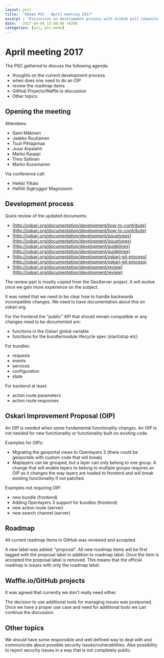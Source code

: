 ```yaml
---
layout: post
title:  "OSGeo PSC - April meeting 2017"
excerpt : "Discussion on development process with GitHub pull requests, when is an OIP required and reviewing the current roadmap items."
date:   2017-04-06 13:00:00 +0200
categories: [psc, psc-memo]
---
```


# April meeting 2017

The PSC gathered to discuss the following agenda:

- thoughts on the current development process
- when does one need to do an OIP
- review the roadmap items
- GitHub Projects/Waffle.io discussion
- Other topics

## Opening the meeting

Attendees:

- Sami Mäkinen
- Jaakko Ruutiainen
- Tuuli Pihlajamaa
- Jussi Arpalahti
- Marko Kauppi
- Timo Sallinen
- Marko Kuosmanen

Via conference call:

- Heikki Ylitalo
- Hafliði Sigtryggur Magnússon

## Development process

Quick review of the updated documents:

- [http://oskari.org/documentation/development/how-to-contribute](http://oskari.org/documentation/development/how-to-contribute)
- [http://oskari.org/documentation/development/issuetypes](http://oskari.org/documentation/development/issuetypes)
- [http://oskari.org/documentation/development/guidelines](http://oskari.org/documentation/development/guidelines)
- [http://oskari.org/documentation/development/oskari-git-process](http://oskari.org/documentation/development/oskari-git-process)
- [http://oskari.org/documentation/development/review](http://oskari.org/documentation/development/review)

The review part is mostly copied from the GeoServer project. It will
evolve once we gain more experience on the subject.

It was noted that we need to be clear how to handle backwards incompatible changes.
We need to have documentation about this on oskari.org.

For the frontend the "public" API that should remain compatible or any changes need to
be documented are:

- functions in the Oskari global variable
- functions for the bundle/module lifecycle spec (start/stop etc)

For bundles:

- requests
- events
- services
- configuration
- state

For backend at least:

- action route parameters
- action route responses

## Oskari Improvement Proposal (OIP)

An OIP is needed when some fundamental functionality changes.
An OIP is not needed for new functionality or functionality built on existing code.

Examples for OIPs:

- Migrating the geoportal views to Openlayers 3 (there could be geoportals with custom code that will break)
- Maplayers can be grouped, but a layer can only belong to one group. A change that will enable layers to belong to multiple groups requires an OIP as it changes the way layers are loaded to frontend and will break existing functionality if not patched.

Examples not requiring OIP:

- new bundle (frontend)
- Adding Openlayers 3 support for bundles (frontend)
- new action route (server)
- new search channel (server)

## Roadmap

All current roadmap items in GitHub was reviewed and accepted.

A new label was added: "proposal".
All new roadmap items will be first tagged with the proposal label in addition
 to roadmap label. Once the item is accepted the proposal label is removed.
This means that the official roadmap is issues with only the roadmap label.

## Waffle.io/GitHub projects

It was agreed that currently we don't really need either.

The decision to use additional tools for managing issues was postponed.
Once we have a proper use case and need for additional tools we can continue the discussion.

## Other topics

We should have some responsible and well defined way to deal with and communicate about possible security issues/vulnerabilities. Also possibility to report security issues in a way that is not completely public.
